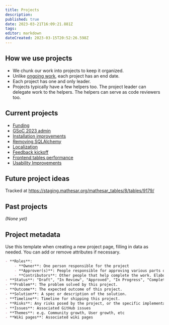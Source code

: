 ```yaml
---
title: Projects
description: 
published: true
date: 2023-03-21T16:09:21.881Z
tags: 
editor: markdown
dateCreated: 2023-03-15T20:52:26.598Z
---
```


## How we use projects

- We chunk our work into projects to keep it organized.
- Unlike [ongoing work](/team/responsibilities.md), each project has an end date.
- Each project has one and only leader.
- Projects typically have a few helpers too. The project leader can delegate work to the helpers. The helpers can serve as code reviewers too.

## Current projects

- [Funding](./projects/funding.md)
- [GSoC 2023 admin](./projects/gsoc-2023-admin.md)
- [Installation improvements](./projects/installation-improvements.md)
- [Removing SQLAlchemy](./projects/removing-sqlalchemy.md)
- [Localization](./projects/localization.md)
- [Feedback kickoff](./projects/user-feedback-kickoff.md)
- [Frontend tables performance](./projects/frontend-tables-performance.md)
- [Usability Improvements](./projects/usability-improvements.md)

## Future project ideas

Tracked at https://staging.mathesar.org/mathesar_tables/8/tables/9179/

## Past projects

*(None yet)*

## Project metadata

Use this template when creating a new project page, filling in data as needed. You can add or remove attributes if necessary.

```md
- **Roles**:
    - **Owner**: One person responsible for the project
    - **Approver(s)**: People responsible for approving various parts of the project. Please specify what each approver needs to approve (e.g. product related work, backend spec, etc.)
    - **Contributors**: Other people that help complete the work. Elaborate on each person's role as needed.
- **Status**: "Draft", "In Review", "Approved", "In Progress", "Complete"
- **Problem**: The problem solved by this project.
- **Outcome**: The expected outcome of this project.
- **Solution**: A spec or description of the solution.
- **Timeline**: Timeline for shipping this project.
- **Risks**: Any risks posed by the project, or the specific implementation.
- **Issues**: Associated GitHub issues
- **Themes**: e.g. Community growth, User growth, etc
- **Wiki pages**: Associated wiki pages
```



